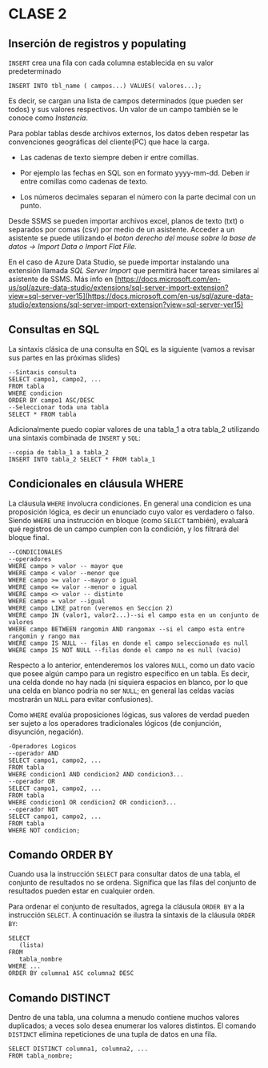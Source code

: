 
# CLASE 2

Inserción de registros y populating
-----------------------------------

`INSERT` crea una fila con cada columna establecida en su valor predeterminado

    INSERT INTO tbl_name ( campos...) VALUES( valores...);
    

Es decir, se cargan una lista de campos determinados (que pueden ser todos) y sus valores respectivos. Un valor de un campo también se le conoce como _Instancia_.

Para poblar tablas desde archivos externos, los datos deben respetar las convenciones geográficas del cliente(PC) que hace la carga.

*   Las cadenas de texto siempre deben ir entre comillas.
    
*   Por ejemplo las fechas en SQL son en formato yyyy-mm-dd. Deben ir entre comillas como cadenas de texto.
    
*   Los números decimales separan el número con la parte decimal con un punto.
    

Desde SSMS se pueden importar archivos excel, planos de texto (txt) o separados por comas (csv) por medio de un asistente. Acceder a un asistente se puede utilizando el _boton derecho del mouse sobre la base de datos &rarr; Import Data o Import Flat File._

En el caso de Azure Data Studio, se puede importar instalando una extensión llamada _SQL Server Import_ que permitirá hacer tareas similares al asistente de SSMS. Más info en [https://docs.microsoft.com/en-us/sql/azure-data-studio/extensions/sql-server-import-extension?view=sql-server-ver15](https://docs.microsoft.com/en-us/sql/azure-data-studio/extensions/sql-server-import-extension?view=sql-server-ver15)

Consultas en SQL
----------------

La sintaxis clásica de una consulta en SQL es la siguiente (vamos a revisar sus partes en las próximas slides)

    --Sintaxis consulta
    SELECT campo1, campo2, ...
    FROM tabla
    WHERE condicion
    ORDER BY campo1 ASC/DESC
    --Seleccionar toda una tabla
    SELECT * FROM tabla
    

Adicionalmente puedo copiar valores de una tabla\_1 a otra tabla\_2 utilizando una sintaxis combinada de `INSERT` y `SQL`:

    --copia de tabla_1 a tabla_2
    INSERT INTO tabla_2 SELECT * FROM tabla_1
    

Condicionales en cláusula WHERE
-------------------------------

La cláusula `WHERE` involucra condiciones. En general una condicion es una proposición lógica, es decir un enunciado cuyo valor es verdadero o falso. Siendo `WHERE` una instrucción en bloque (como `SELECT` también), evaluará qué registros de un campo cumplen con la condición, y los filtrará del bloque final.

    --CONDICIONALES
    --operadores
    WHERE campo > valor -- mayor que
    WHERE campo < valor --menor que
    WHERE campo >= valor --mayor o igual
    WHERE campo <= valor --menor o igual
    WHERE campo <> valor -- distinto
    WHERE campo = valor --igual
    WHERE campo LIKE patron (veremos en Seccion 2)
    WHERE campo IN (valor1, valor2...)--si el campo esta en un conjunto de valores
    WHERE campo BETWEEN rangomin AND rangomax --si el campo esta entre rangomin y rango max
    WHERE campo IS NULL -- filas en donde el campo seleccionado es null
    WHERE campo IS NOT NULL --filas donde el campo no es null (vacio)
    

Respecto a lo anterior, entenderemos los valores `NULL`, como un dato vacío que posee algún campo para un registro específico en un tabla. Es decir, una celda donde no hay nada (ni siquiera espacios en blanco, por lo que una celda en blanco podría no ser `NULL`; en general las celdas vacías mostrarán un `NULL` para evitar confusiones).

Como `WHERE` evalúa proposiciones lógicas, sus valores de verdad pueden ser sujeto a los operadores tradicionales lógicos (de conjunción, disyunción, negación).

    -Operadores Logicos
    --operador AND
    SELECT campo1, campo2, ...
    FROM tabla
    WHERE condicion1 AND condicion2 AND condicion3...
    --operador OR
    SELECT campo1, campo2, ...
    FROM tabla
    WHERE condicion1 OR condicion2 OR condicion3...
    --operador NOT
    SELECT campo1, campo2, ...
    FROM tabla
    WHERE NOT condicion;
    
Comando ORDER BY
----------------

Cuando usa la instrucción `SELECT` para consultar datos de una tabla, el conjunto de resultados no se ordena. Significa que las filas del conjunto de resultados pueden estar en cualquier orden.

Para ordenar el conjunto de resultados, agrega la cláusula `ORDER BY` a la instrucción `SELECT`. A continuación se ilustra la sintaxis de la cláusula `ORDER BY`:

    SELECT 
       (lista)
    FROM 
       tabla_nombre
    WHERE ...
    ORDER BY columna1 ASC columna2 DESC
    

Comando DISTINCT
----------------

Dentro de una tabla, una columna a menudo contiene muchos valores duplicados; a veces solo desea enumerar los valores distintos. El comando `DISTINCT` elimina repeticiones de una tupla de datos en una fila.

    SELECT DISTINCT columna1, columna2, ...
    FROM tabla_nombre;
    
    
